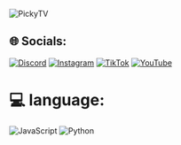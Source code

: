 ![PickyTV](https://media.discordapp.net/attachments/1222118884966924328/1231732466612572170/IMG_0291.jpg?ex=66380740&is=66259240&hm=ec3f56c7a62a7738a0348b08bf146283adb30a4b0480e10415eeb070c482c958&)

## 🌐 Socials:
[![Discord](https://img.shields.io/badge/Discord-%237289DA.svg?logo=discord&logoColor=white)](https://discord.gg/https://discord.gg/nldfr) [![Instagram](https://img.shields.io/badge/Instagram-%23E4405F.svg?logo=Instagram&logoColor=white)](https://instagram.com/pickytv) [![TikTok](https://img.shields.io/badge/TikTok-%23000000.svg?logo=TikTok&logoColor=white)](https://tiktok.com/@KylerBoots ) [![YouTube](https://img.shields.io/badge/YouTube-%23FF0000.svg?logo=YouTube&logoColor=white)](https://youtube.com/pickytv) 

# 💻 language:
![JavaScript](https://img.shields.io/badge/javascript-%23323330.svg?style=for-the-badge&logo=javascript&logoColor=%23F7DF1E) ![Python](https://img.shields.io/badge/python-3670A0?style=for-the-badge&logo=python&logoColor=ffdd54)
